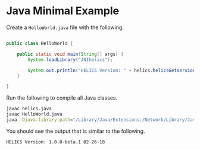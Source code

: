 
# Java Minimal Example

Create a `HelloWorld.java` file with the following.

```java

public class HelloWorld {

    public static void main(String[] args) {
		System.loadLibrary("JNIhelics");

		System.out.println("HELICS Version: " + helics.helicsGetVersion());
	}

}
```

Run the following to compile all Java classes.

```bash
javac helics.java
javac HelloWorld.java
java -Djava.library.path="/Library/Java/Extensions:/Network/Library/Java/Extensions:/System/Library/Java/Extensions:/usr/lib/java:/path/to/GitRepos/HELICS-src/build-osx/swig/java/:." HelloWorld
```

You should see the output that is similar to the following.

```
HELICS Version: 1.0.0-beta.1 02-26-18
```

